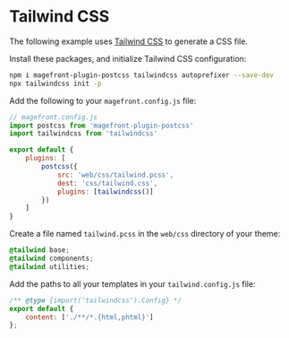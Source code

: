 # Tailwind CSS

The following example uses [Tailwind CSS](https://tailwindcss.com/) to generate a CSS file.

Install these packages, and initialize Tailwind CSS configuration:

```sh
npm i magefront-plugin-postcss tailwindcss autoprefixer --save-dev
npx tailwindcss init -p
```

Add the following to your `magefront.config.js` file:

```js
// magefront.config.js
import postcss from 'magefront-plugin-postcss'
import tailwindcss from 'tailwindcss'

export default {
    plugins: [
        postcss({
            src: 'web/css/tailwind.pcss',
            dest: 'css/tailwind.css',
            plugins: [tailwindcss()]
        })
    ]
}
```

Create a file named `tailwind.pcss` in the `web/css` directory of your theme:

```css
@tailwind base;
@tailwind components;
@tailwind utilities;
```

Add the paths to all your templates in your `tailwind.config.js` file:

```js
/** @type {import('tailwindcss').Config} */
export default {
    content: ['./**/*.{html,phtml}']
};
```
